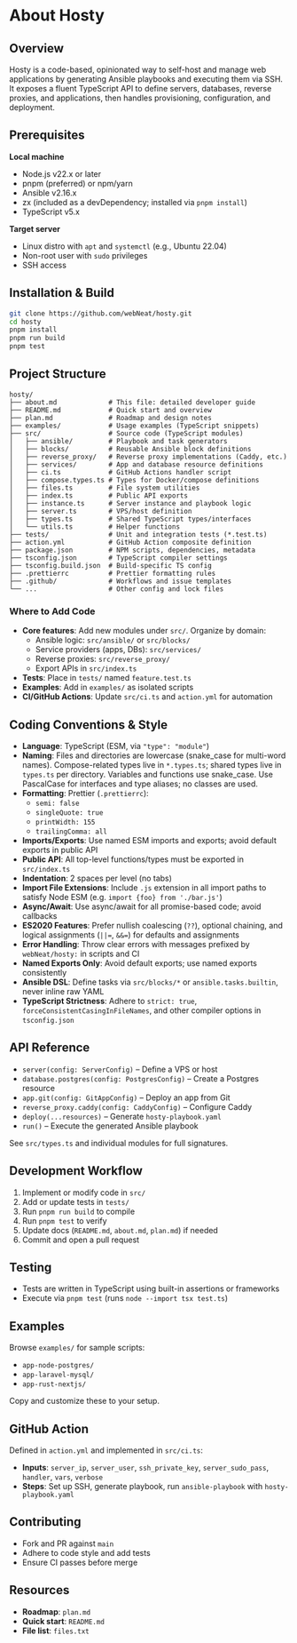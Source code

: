 # About Hosty

## Overview

Hosty is a code-based, opinionated way to self-host and manage web applications by generating Ansible playbooks and executing them via SSH. It exposes a fluent TypeScript API to define servers, databases, reverse proxies, and applications, then handles provisioning, configuration, and deployment.

## Prerequisites

**Local machine**
- Node.js v22.x or later
- pnpm (preferred) or npm/yarn
- Ansible v2.16.x
- zx (included as a devDependency; installed via `pnpm install`)
- TypeScript v5.x

**Target server**
- Linux distro with `apt` and `systemctl` (e.g., Ubuntu 22.04)
- Non-root user with `sudo` privileges
- SSH access

## Installation & Build

```sh
git clone https://github.com/webNeat/hosty.git
cd hosty
pnpm install
pnpm run build
pnpm test
```

## Project Structure

```text
hosty/
├── about.md             # This file: detailed developer guide
├── README.md            # Quick start and overview
├── plan.md              # Roadmap and design notes
├── examples/            # Usage examples (TypeScript snippets)
├── src/                 # Source code (TypeScript modules)
│   ├── ansible/         # Playbook and task generators
│   ├── blocks/          # Reusable Ansible block definitions
│   ├── reverse_proxy/   # Reverse proxy implementations (Caddy, etc.)
│   ├── services/        # App and database resource definitions
│   ├── ci.ts            # GitHub Actions handler script
│   ├── compose.types.ts # Types for Docker/compose definitions
│   ├── files.ts         # File system utilities
│   ├── index.ts         # Public API exports
│   ├── instance.ts      # Server instance and playbook logic
│   ├── server.ts        # VPS/host definition
│   ├── types.ts         # Shared TypeScript types/interfaces
│   └── utils.ts         # Helper functions
├── tests/               # Unit and integration tests (*.test.ts)
├── action.yml           # GitHub Action composite definition
├── package.json         # NPM scripts, dependencies, metadata
├── tsconfig.json        # TypeScript compiler settings
├── tsconfig.build.json  # Build-specific TS config
├── .prettierrc          # Prettier formatting rules
├── .github/             # Workflows and issue templates
└── ...                  # Other config and lock files
```

### Where to Add Code

- **Core features**: Add new modules under `src/`. Organize by domain:
  - Ansible logic: `src/ansible/` or `src/blocks/`
  - Service providers (apps, DBs): `src/services/`
  - Reverse proxies: `src/reverse_proxy/`
  - Export APIs in `src/index.ts`
- **Tests**: Place in `tests/` named `feature.test.ts`
- **Examples**: Add in `examples/` as isolated scripts
- **CI/GitHub Actions**: Update `src/ci.ts` and `action.yml` for automation

## Coding Conventions & Style

- **Language**: TypeScript (ESM, via `"type": "module"`)
- **Naming**: Files and directories are lowercase (snake_case for multi-word names). Compose-related types live in `*.types.ts`; shared types live in `types.ts` per directory. Variables and functions use snake_case. Use PascalCase for interfaces and type aliases; no classes are used.
- **Formatting**: Prettier (`.prettierrc`):
  - `semi: false`
  - `singleQuote: true`
  - `printWidth: 155`
  - `trailingComma: all`
- **Imports/Exports**: Use named ESM imports and exports; avoid default exports in public API
- **Public API**: All top-level functions/types must be exported in `src/index.ts`
- **Indentation**: 2 spaces per level (no tabs)
- **Import File Extensions**: Include `.js` extension in all import paths to satisfy Node ESM (e.g. `import {foo} from './bar.js'`)
- **Async/Await**: Use async/await for all promise-based code; avoid callbacks
- **ES2020 Features**: Prefer nullish coalescing (`??`), optional chaining, and logical assignments (`||=`, `&&=`) for defaults and assignments
- **Error Handling**: Throw clear errors with messages prefixed by `webNeat/hosty:` in scripts and CI
- **Named Exports Only**: Avoid default exports; use named exports consistently
- **Ansible DSL**: Define tasks via `src/blocks/*` or `ansible.tasks.builtin`, never inline raw YAML
- **TypeScript Strictness**: Adhere to `strict: true`, `forceConsistentCasingInFileNames`, and other compiler options in `tsconfig.json`

## API Reference

- `server(config: ServerConfig)` – Define a VPS or host
- `database.postgres(config: PostgresConfig)` – Create a Postgres resource
- `app.git(config: GitAppConfig)` – Deploy an app from Git
- `reverse_proxy.caddy(config: CaddyConfig)` – Configure Caddy
- `deploy(...resources)` – Generate `hosty-playbook.yaml`
- `run()` – Execute the generated Ansible playbook

See `src/types.ts` and individual modules for full signatures.

## Development Workflow

1. Implement or modify code in `src/`
2. Add or update tests in `tests/`
3. Run `pnpm run build` to compile
4. Run `pnpm test` to verify
5. Update docs (`README.md`, `about.md`, `plan.md`) if needed
6. Commit and open a pull request

## Testing

- Tests are written in TypeScript using built-in assertions or frameworks
- Execute via `pnpm test` (runs `node --import tsx test.ts`)

## Examples

Browse `examples/` for sample scripts:
- `app-node-postgres/`
- `app-laravel-mysql/`
- `app-rust-nextjs/`

Copy and customize these to your setup.

## GitHub Action

Defined in `action.yml` and implemented in `src/ci.ts`:
- **Inputs**: `server_ip`, `server_user`, `ssh_private_key`, `server_sudo_pass`, `handler`, `vars`, `verbose`
- **Steps**: Set up SSH, generate playbook, run `ansible-playbook` with `hosty-playbook.yaml`

## Contributing

- Fork and PR against `main`
- Adhere to code style and add tests
- Ensure CI passes before merge

## Resources

- **Roadmap**: `plan.md`
- **Quick start**: `README.md`
- **File list**: `files.txt`
